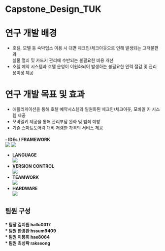 # Capstone_Design_TUK

# 연구 개발 배경
- 호텔, 모텔 등 숙박업소 이용 시 
  대면 체크인/체크아웃으로 인해 발생되는 고객불편과      
  실물 열쇠 및 카드키 관리에 수반되는 불필요한 비용 개선   
- 호텔 예약 시스템과 호텔 운영이 이원화되어 발생하는 불필요한 인력 절감 및 관리 용이성 제공

# 연구 개발 목표 및 효과
- 애플리케이션을 통해 호텔 예약시스템과 일원화된 체크인/체크아웃, 모바일 키 시스템 제공
- 모바일키 제공을 통해 관리부담 완화 및 범죄 예방
- 기존 스마트도어락 대비 저렴한 가격의 서비스 제공
<h4>
- IDEs / FRAMEWORK<br><img src="https://img.shields.io/badge/Android%20Studio-3DDC84.svg?style=for-the-badge&logo=android-studio&logoColor=white"/> <img src="https://img.shields.io/badge/Flutter-%2302569B.svg?style=for-the-badge&logo=Flutter&logoColor=white"/><br>
  
- LANGUAGE<br><img src="https://img.shields.io/badge/dart-%230175C2.svg?style=for-the-badge&logo=dart&logoColor=white" /><br>
- VERSION CONTROL<br><img src="https://img.shields.io/badge/github-%23121011.svg?style=for-the-badge&logo=github&logoColor=white"/><br> 
- TEAMWORK<br><img src="https://img.shields.io/badge/Notion-%23000000.svg?style=for-the-badge&logo=notion&logoColor=white"/><br>
- HARDWARE<br><img src="https://img.shields.io/badge/-RaspberryPi-C51A4A?style=for-the-badge&logo=Raspberry-Pi"/><br>
</h4>
<h2> 팀원 구성</h2>
<h4>* 팀장 김지원 hallu0317 <br>
* 팀원 한경완 hssum9409 <br>
* 팀원 이봉희 hae8064 <br>
* 팀원 최성락 rakseong <br></h4>
